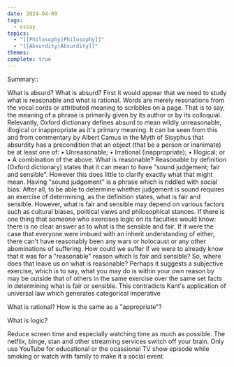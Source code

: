 ```yaml
---
date: 2024-04-09
tags:
  - essay
topics:
  - "[[Philosophy|Philosophy]]"
  - "[[Absurdity|Absurdity]]"
themes: 
complete: true
---
```


Summary::

What is absurd? 
What is absurd? First it would appear that we need to study what is reasonable and what is rational. Words are merely resonations from the vocal cords or attributed meaning to scribbles on a page. That is to say, the meaning of a phrase is primarily given by its author or by its colloquial. Relevantly, Oxford dictionary defines absurd to mean wildly unreasonable, illogical or inappropriate as it's primary meaning. It can be seen from this and from commentary by Albert Camus in the Myth of Sisyphus that absurdity has a precondition that an object (that be a person or inanimate) be at least one of: 
• Unreasonable;
• Irrational (inappropriate); 
• Illogical; or
• A combination of the above.
What is reasonable? 
Reasonable by definition (Oxford dictionary) states that it can mean to have "sound judgement; fair and sensible". However this does little to clarify exactly what that might mean. Having "sound judgement" is a phrase which is riddled with social bias. After all, to be able to determine whether judgement is sound requires an exercise of determining, as the definition states, what is fair and sensible. However, what is fair and sensible may depend on various factors such as cultural biases, political views and philosophical stances. If there is one thing that someone who exercises logic on its faculties would know: there is no clear answer as to what is the sensible and fair. If it were the case that everyone were imbued with an inherit understanding of either, there can't have reasonably been any wars or holocaust or any other abominations of suffering. How could we suffer if we were to already know that it was for a "reasonable" reason which is fair and sensible? So, where does that leave us on what is reasonable? Perhaps it suggests a subjective exercise, which is to say,  what you may do is within your own reason by may be outside that of others in the same exercise over the same set facts in determining what is fair or sensible. This contradicts Kant's application of universal law which generates categorical imperative 


What is rational? How is the same as a "appropriate"?

What is logic?


Reduce screen time and especially watching time as much as possible. The netflix, binge, stan and other streaming services switch off your brain. Only use YouTube for educational or the ocassional TV show episode while smoking or watch with family to make it a social event.